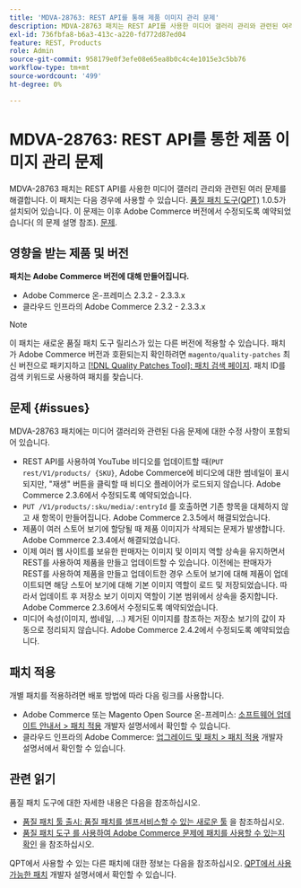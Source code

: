 ```yaml
---
title: 'MDVA-28763: REST API를 통해 제품 이미지 관리 문제'
description: MDVA-28763 패치는 REST API를 사용한 미디어 갤러리 관리와 관련된 여러 문제를 해결합니다. 이 패치는 [Quality Patches Tool (QPT)](/help/announcements/adobe-commerce-announcements/magento-quality-patches-released-new-tool-to-self-serve-quality-patches.md) 1.0.5가 설치된 경우 사용할 수 있습니다. 이 문제는 이후 Adobe Commerce 버전에서 수정되도록 예약되었습니다.
exl-id: 736fbfa8-b6a3-413c-a220-fd772d87ed04
feature: REST, Products
role: Admin
source-git-commit: 958179e0f3efe08e65ea8b0c4c4e1015e3c5bb76
workflow-type: tm+mt
source-wordcount: '499'
ht-degree: 0%

---
```


# MDVA-28763: REST API를 통한 제품 이미지 관리 문제

MDVA-28763 패치는 REST API를 사용한 미디어 갤러리 관리와 관련된 여러 문제를 해결합니다. 이 패치는 다음 경우에 사용할 수 있습니다. [품질 패치 도구(QPT)](/help/announcements/adobe-commerce-announcements/magento-quality-patches-released-new-tool-to-self-serve-quality-patches.md) 1.0.5가 설치되어 있습니다. 이 문제는 이후 Adobe Commerce 버전에서 수정되도록 예약되었습니다( 의 문제 설명 참조). [문제](#issues).

## 영향을 받는 제품 및 버전

**패치는 Adobe Commerce 버전에 대해 만들어집니다.**

* Adobe Commerce 온-프레미스 2.3.2 - 2.3.3.x
* 클라우드 인프라의 Adobe Commerce 2.3.2 - 2.3.3.x

>[!NOTE]
>
>이 패치는 새로운 품질 패치 도구 릴리스가 있는 다른 버전에 적용할 수 있습니다. 패치가 Adobe Commerce 버전과 호환되는지 확인하려면 `magento/quality-patches` 최신 버전으로 패키지하고 [[!DNL Quality Patches Tool]: 패치 검색 페이지](https://devdocs.magento.com/quality-patches/tool.html#patch-grid). 패치 ID를 검색 키워드로 사용하여 패치를 찾습니다.

## 문제 {#issues}

MDVA-28763 패치에는 미디어 갤러리와 관련된 다음 문제에 대한 수정 사항이 포함되어 있습니다.

* REST API를 사용하여 YouTube 비디오를 업데이트할 때(`PUT rest/V1/products/ {SKU}`, Adobe Commerce에 비디오에 대한 썸네일이 표시되지만, &quot;재생&quot; 버튼을 클릭할 때 비디오 플레이어가 로드되지 않습니다. Adobe Commerce 2.3.6에서 수정되도록 예약되었습니다.
* `PUT /V1/products/:sku/media/:entryId` 를 호출하면 기존 항목을 대체하지 않고 새 항목이 만들어집니다. Adobe Commerce 2.3.5에서 해결되었습니다.
* 제품이 여러 스토어 보기에 할당될 때 제품 이미지가 삭제되는 문제가 발생합니다. Adobe Commerce 2.3.4에서 해결되었습니다.
* 이제 여러 웹 사이트를 보유한 판매자는 이미지 및 이미지 역할 상속을 유지하면서 REST를 사용하여 제품을 만들고 업데이트할 수 있습니다. 이전에는 판매자가 REST를 사용하여 제품을 만들고 업데이트한 경우 스토어 보기에 대해 제품이 업데이트되면 해당 스토어 보기에 대해 기본 이미지 역할이 로드 및 저장되었습니다. 따라서 업데이트 후 저장소 보기 이미지 역할이 기본 범위에서 상속을 중지합니다. Adobe Commerce 2.3.6에서 수정되도록 예약되었습니다.
* 미디어 속성(이미지, 썸네일, ...) 제거된 이미지를 참조하는 저장소 보기의 값이 자동으로 정리되지 않습니다. Adobe Commerce 2.4.2에서 수정되도록 예약되었습니다.

## 패치 적용

개별 패치를 적용하려면 배포 방법에 따라 다음 링크를 사용합니다.

* Adobe Commerce 또는 Magento Open Source 온-프레미스: [소프트웨어 업데이트 안내서 > 패치 적용](https://devdocs.magento.com/guides/v2.4/comp-mgr/patching/mqp.html) 개발자 설명서에서 확인할 수 있습니다.
* 클라우드 인프라의 Adobe Commerce: [업그레이드 및 패치 > 패치 적용](https://devdocs.magento.com/cloud/project/project-patch.html) 개발자 설명서에서 확인할 수 있습니다.

## 관련 읽기

품질 패치 도구에 대한 자세한 내용은 다음을 참조하십시오.

* [품질 패치 툴 출시: 품질 패치를 셀프서비스할 수 있는 새로운 툴](/help/announcements/adobe-commerce-announcements/magento-quality-patches-released-new-tool-to-self-serve-quality-patches.md) 을 참조하십시오.
* [품질 패치 도구 를 사용하여 Adobe Commerce 문제에 패치를 사용할 수 있는지 확인](/help/support-tools/patches-available-in-qpt-tool/check-patch-for-magento-issue-with-magento-quality-patches.md) 을 참조하십시오.

QPT에서 사용할 수 있는 다른 패치에 대한 정보는 다음을 참조하십시오. [QPT에서 사용 가능한 패치](https://devdocs.magento.com/quality-patches/tool.html#patch-grid) 개발자 설명서에서 확인할 수 있습니다.
